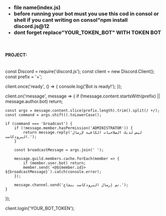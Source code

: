 <html>
  <head>
    <meta charset="UTF-8">
<meta name="viewport" content="width=device-width, initial-scale=1.0">
  </head>
  <body>
   <h3> <ul>
      <li>file name(index.js)</li>
      <li>before running your bot must you use this cod in consol or shell if you cant writing on consol"npm install discord.js@12</li>
      <li>dont forget replace"YOUR_TOKEN_BOT" WITH TOKEN BOT</li>
    </ul></h3><br>
    <h4>PROJECT:</h4><br>
    const Discord = require('discord.js');
const client = new Discord.Client();
const prefix = '+';

client.once('ready', () => {
    console.log('Bot is ready!');
});

client.on('message', message => {
    if (!message.content.startsWith(prefix) || message.author.bot) return;

    const args = message.content.slice(prefix.length).trim().split(/ +/);
    const command = args.shift().toLowerCase();

    if (command === 'broadcast') {
        if (!message.member.hasPermission('ADMINISTRATOR')) {
            return message.reply('ليس لديك الصلاحيات الكافية لإرسال البرودكاست.');
        }

        const broadcastMessage = args.join(' ');

        message.guild.members.cache.forEach(member => {
            if (member.user.bot) return;
            member.send(`<@${member.id}> ${broadcastMessage}`).catch(console.error);
        });

        message.channel.send('تم إرسال البرودكاست بنجاح.');
    }
});

client.login('YOUR_BOT_TOKEN');
  </body>
</html>

